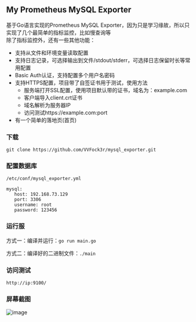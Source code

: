 ## My Prometheus MySQL Exporter
基于Go语言实现的Prometheus MySQL Exporter，因为只是学习缘故，所以只实现了几个最简单的指标监控，比如慢查询等  
除了指标监控外，还有一些其他功能：
* 支持从文件和环境变量读取配置
* 支持日志记录，可选择输出到文件/stdout/stderr，可选择日志保留时长等常用配置
* Basic Auth认证，支持配置多个用户名密码
* 支持HTTPS配置，项目带了自签证书用于测试，使用方法
  * 服务端打开SSL配置，使用项目默认带的证书，域名为：example.com
  * 客户端导入client.crt证书
  * 域名解析为服务器IP
  * 访问测试https://example.com:port
* 有一个简单的落地页(首页)

### 下载
`git clone https://github.com/VVFock3r/mysql_exporter.git`

### 配置数据库
`/etc/conf/mysql_exporter.yml`  

```
mysql:  
   host: 192.168.73.129  
   port: 3306
   username: root
   password: 123456
```
### 运行服
方式一：编译并运行：`go run main.go`

方式二：编译好的二进制文件：`./main`



### 访问测试
`http://ip:9100/`

### 屏幕截图

![image](https://raw.github.com/VVFock3r/mysql_exporter/main/docs/screen_capture.png)

